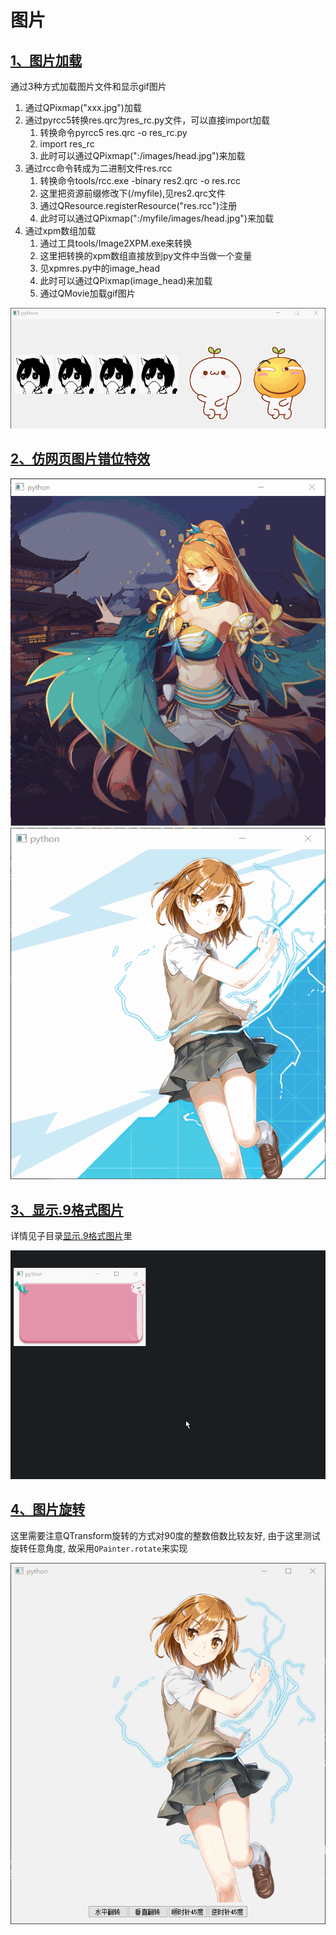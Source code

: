 # 图片

## [1、图片加载](图片加载/)
通过3种方式加载图片文件和显示gif图片

1. 通过QPixmap("xxx.jpg")加载
2. 通过pyrcc5转换res.qrc为res_rc.py文件，可以直接import加载
    1. 转换命令pyrcc5 res.qrc -o res_rc.py
    2. import res_rc
    3. 此时可以通过QPixmap(":/images/head.jpg")来加载
3. 通过rcc命令转成为二进制文件res.rcc
    1. 转换命令tools/rcc.exe -binary res2.qrc -o res.rcc
    2. 这里把资源前缀修改下(/myfile),见res2.qrc文件
    3. 通过QResource.registerResource("res.rcc")注册
    4. 此时可以通过QPixmap(":/myfile/images/head.jpg")来加载
4. 通过xpm数组加载
    1. 通过工具tools/Image2XPM.exe来转换
    2. 这里把转换的xpm数组直接放到py文件中当做一个变量
    3. 见xpmres.py中的image_head
    4. 此时可以通过QPixmap(image_head)来加载
    5. 通过QMovie加载gif图片

![截图](图片加载/ScreenShot/图片加载.gif)

## [2、仿网页图片错位特效](仿网页图片错位特效.py)
![截图](ScreenShot/仿网页图片错位特效.gif)![截图](ScreenShot/仿网页图片错位特效2.gif)

## [3、显示.9格式图片](显示.9格式图片/)
详情见子目录[显示.9格式图片](显示.9格式图片/)里

![截图](显示.9格式图片/ScreenShot/显示.9格式图片.gif)

## [4、图片旋转](图片旋转.py)
这里需要注意QTransform旋转的方式对90度的整数倍数比较友好, 由于这里测试旋转任意角度, 故采用`QPainter.rotate`来实现

![截图](ScreenShot/图片旋转.gif)